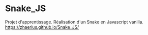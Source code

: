 # Snake_JS
Projet d'apprentissage.
Réalisation d'un Snake en Javascript vanilla.
https://zhaerius.github.io/Snake_JS/
